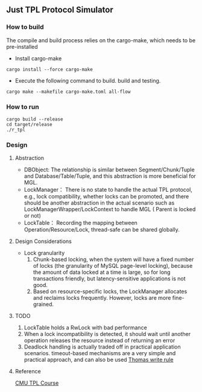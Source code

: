 ## Just TPL Protocol Simulator

### How to build

The compile and build process relies on the cargo-make, which needs to be pre-installed

- Install cargo-make

```
cargo install --force cargo-make
```

- Execute the following command to build. build and testing.

```
cargo make --makefile cargo-make.toml all-flow
```

### How to run

```
cargo build --release
cd target/release
./r_tpl
```

### Design

1. Abstraction
    - DBObject: The relationship is similar between Segment/Chunk/Tuple and Database/Table/Tuple, and this abstraction
      is more beneficial for MGL.
    - LockManager： There is no state to handle the actual TPL protocol, e.g., lock compatibility, whether locks can be
      promoted, and there should be another abstraction in the actual scenario such as LockManagerWrapper/LockContext to
      handle MGL ( Parent is locked or not)
    - LockTable： Recording the mapping between Operation/Resource/Lock, thread-safe can be shared globally.
2. Design Considerations
    - Lock granularity
        1. Chunk-based locking, when the system will have a fixed number of locks (the granularity of MySQL page-level
           locking), because the amount of data locked at a time is large, so for long transactions friendly, but
           latency-sensitive applications is not good.
        2. Based on resource-specific locks, the LockManager allocates and reclaims locks frequently. However, locks are
           more fine-grained.
3. TODO
    1. LockTable holds a RwLock with bad performance
    2. When a lock incompatibility is detected, it should wait until another operation releases the resource instead of
       returning an error
    3. Deadlock handling is actually traded off in practical application scenarios. timeout-based mechanisms are a very
       simple and practical approach, and can also be
       used [Thomas write rule](https://en.wikipedia.org/wiki/Thomas_write_rule)

4. Reference

   [CMU TPL Course](https://15445.courses.cs.cmu.edu/fall2019/slides/17-twophaselocking.pdf)